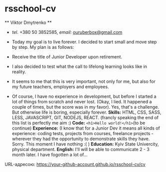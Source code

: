 # rsschool-cv
** Viktor Dmytrenko **
* _tel_. +380 50 3852585, _email:_ ouruberbox@gmail.com
* Today my goal is to live forever. I decided to start small and move step by step. My plan is as follows:
* Receive the title of Junior Developer upon retirement.
* I also decided to test what the call to lifelong learning looks like in reality.
* It seems to me that this is very important, not only for me, but also for my future teachers, employers and employees.
 
* Of course, I have no experience in development, but before I started a lot of things from scratch and never lost. (Okay, I lied. It happened a couple of times, but the score was in my 
favor). Yes, that's a challenge. But otherwise life is boring, especially forever.
**Skills:**  HTML, CSS, SASS, LESS, JAVASCRIPT, GIT, NODEJS, REACT. (francly speaking the end of this list is perfectly me aim :) 
**Code:** ```<h1>Hello world!</h1>```(to be continue)
**Experience:** (I know that for a Junior Dev it means all kinds of experience: coding tests, projects from courses,
freelance projects - wherever they had the opportunity to demonstrate skills they have. Sorry. This moment I have nothing :( )
**Education:** Kyiv State Univercity, physical department.
**English:** I'll will be able to communicate 2 - 3 month later. 
I have fogotten a lot of...

URL-адресою: https://your-github-account.github.io/rsschool-cv/cv


